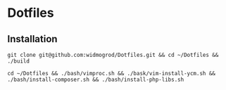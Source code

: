 # Dotfiles
## Installation

```
git clone git@github.com:widmogrod/Dotfiles.git && cd ~/Dotfiles && ./build

cd ~/Dotfiles && ./bash/vimproc.sh && ./bask/vim-install-ycm.sh && ./bash/install-composer.sh && ./bash/install-php-libs.sh
```
